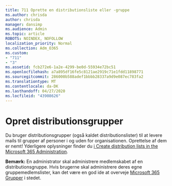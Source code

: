 ```yaml
---
title: 711 Oprette en distributionsliste eller -gruppe
ms.author: chrisda
author: chrisda
manager: dansimp
ms.audience: Admin
ms.topic: article
ROBOTS: NOINDEX, NOFOLLOW
localization_priority: Normal
ms.collection: Adm_O365
ms.custom:
- "711"
- "3"
ms.assetid: fcb272e6-1a2e-4299-be0d-55934e72bc51
ms.openlocfilehash: a7a895df16fe5c8121ae2919c71e1fdd11898771
ms.sourcegitcommit: 286000b588adef1bbbb28337a9d9e087ec783fa2
ms.translationtype: MT
ms.contentlocale: da-DK
ms.lasthandoff: 04/27/2020
ms.locfileid: "43908626"
---
```

# <a name="create-distribution-groups"></a>Opret distributionsgrupper

Du bruger distributionsgrupper (også kaldet distributionslister) til at levere mails til grupper af personer i og uden for organisationen. Oprettelse af dem er nemt! Yderligere oplysninger finder du [i Create distribution lists in the Microsoft 365 Administration](https://docs.microsoft.com/office365/admin/setup/create-distribution-lists).

**Bemærk:** En administrator skal administrere medlemskabet af en distributionsgruppe. Hvis brugerne skal administrere deres egne gruppemedlemslister, kan det være en god ide at overveje [Microsoft 365 Grupper](https://support.office.com/article/b565caa1-5c40-40ef-9915-60fdb2d97fa2) i stedet.
